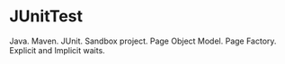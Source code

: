 # JUnitTest
Java. Maven. JUnit. Sandbox project. Page Object Model. Page Factory.
Explicit and Implicit waits.
